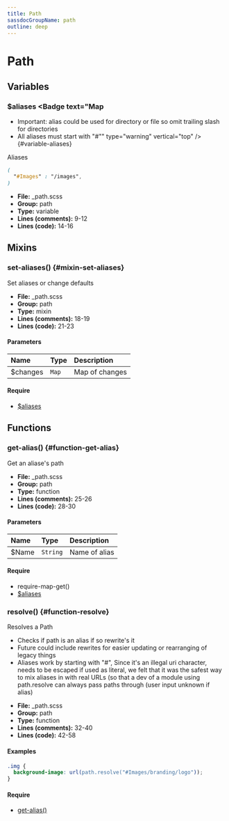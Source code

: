 ```yaml
---
title: Path
sassdocGroupName: path
outline: deep
---
```



# Path





## Variables




###  $aliases <Badge text="variable" type="tip" vertical="top" /><Badge text="Map
- Important: alias could be used for directory or file so omit trailing slash for directories
- All aliases must start with "#"" type="warning" vertical="top" />  {#variable-aliases} 

  

Aliases 
    
    

``` scss
(
  "#Images" : "/images",
)
```
  


<SassdocDetails summaryText="Meta Information">

- **File:** _path.scss
- **Group:** path
- **Type:** variable
- **Lines (comments):** 9-12
- **Lines (code):** 14-16

</SassdocDetails>
    
    
  

## Mixins




###  set-aliases() <Badge text="mixin" type="tip" vertical="top" />  {#mixin-set-aliases} 

  

Set aliases or change defaults
    
    


<SassdocDetails summaryText="Meta Information">

- **File:** _path.scss
- **Group:** path
- **Type:** mixin
- **Lines (comments):** 18-19
- **Lines (code):** 21-23

</SassdocDetails>
    
    

#### Parameters


|Name|Type|Description|
|:--|:--|:--|
|$changes|`Map`|Map of changes|

    

#### Require

- [$aliases](/core/path/#variable-aliases)
  
  

## Functions




###  get-alias() <Badge text="function" type="tip" vertical="top" />  {#function-get-alias} 

  

Get an aliase's path
    
    


<SassdocDetails summaryText="Meta Information">

- **File:** _path.scss
- **Group:** path
- **Type:** function
- **Lines (comments):** 25-26
- **Lines (code):** 28-30

</SassdocDetails>
    
    

#### Parameters


|Name|Type|Description|
|:--|:--|:--|
|$Name|`String`|Name of alias|

    

#### Require

- require-map-get()
- [$aliases](/core/path/#variable-aliases)
  


###  resolve() <Badge text="function" type="tip" vertical="top" />  {#function-resolve} 

  

Resolves a Path 
- Checks if path is an alias if so rewrite's it
- Future could include rewrites for easier updating or rearranging of legacy things
- Aliases work by starting with "#", Since it's an illegal uri character, needs to be escaped if used as literal, we felt that it was the safest way to mix aliases in with real URLs (so that a dev of a module using path.resolve can always pass paths through (user input unknown if alias)
    
    


<SassdocDetails summaryText="Meta Information">

- **File:** _path.scss
- **Group:** path
- **Type:** function
- **Lines (comments):** 32-40
- **Lines (code):** 42-58

</SassdocDetails>
    
    

#### Examples

      


``` scss
.img {
  background-image: url(path.resolve("#Images/branding/logo"));
}
```
  



      

#### Require

- [get-alias()](/core/path/#function-get-alias)
  
  


<script>

  import SassdocPreview from "@ulu/vitepress-sassdoc/lib/assets/components/SassdocPreview.vue";
  import SassdocDetails from "@ulu/vitepress-sassdoc/lib/assets/components/SassdocDetails.vue";
  const sassdocGroup = [{"groupName":"path","id":"variable-aliases","uid":"path-variable-aliases","title":"$aliases","groupPath":"/core/path/","path":"/core/path/#variable-aliases"},{"groupName":"path","id":"mixin-set-aliases","uid":"path-mixin-set-aliases","title":"set-aliases()","groupPath":"/core/path/","path":"/core/path/#mixin-set-aliases"},{"groupName":"path","id":"function-get-alias","uid":"path-function-get-alias","title":"get-alias()","groupPath":"/core/path/","path":"/core/path/#function-get-alias"},{"groupName":"path","id":"function-resolve","uid":"path-function-resolve","title":"resolve()","groupPath":"/core/path/","path":"/core/path/#function-resolve","previewsByIndex":{}}];
  export default {
    components: {
      SassdocPreview,
      SassdocDetails
    },
    provide: {
      getSassdocItem(uid) {
        return sassdocGroup.find(item => item.uid === uid);
      },
      getSassdocGroup() {
        return sassdocGroup;
      },
      sassdocPreviewOptions: JSON.parse(
        decodeURIComponent(
          `%7B%22previewStyles%22%3A%22%5Cn%20%20%20%20height%3A%2020em%3B%5Cn%20%20%20%20width%3A%20100%25%3B%5Cn%20%20%20%20border%3A%20none%3B%5Cn%20%20%20%20background-color%3A%20%23f9f9f9%3B%5Cn%20%20%20%20border-radius%3A%206px%3B%5Cn%20%20%20%20padding%3A%2012px%3B%5Cn%20%20%20%20margin%3A%201.5em%200%3B%5Cn%20%20%22%2C%22previewHead%22%3A%22%5Cn%20%20%20%20%3Ctitle%3EULU%20Example%3C%2Ftitle%3E%20%5Cn%20%20%20%20%3Cmeta%20charset%3D%5C%22utf-8%5C%22%3E%20%5Cn%20%20%20%20%3Cmeta%20name%3D%5C%22viewport%5C%22%20content%3D%5C%22width%3Ddevice-width%2C%20initial-scale%3D1%5C%22%3E%20%5Cn%20%20%20%20%3Clink%20rel%3D%5C%22stylesheet%5C%22%20href%3D%5C%22%2Ffrontend%2Fulu-frontend.min.css%5C%22%3E%5Cn%20%20%22%2C%22previewScripts%22%3A%22%5Cn%20%20%20%20%3Cscript%20src%3D%5C%22%2Ffrontend%2Fulu-frontend.min.js%5C%22%3E%3C%2Fscript%3E%5Cn%20%20%22%7D`
        )
      )
    }
  }

</script>  
  
  